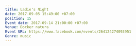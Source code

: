 ```yaml
---
title: Ladie's Night
date: 2017-09-05 15:49:00 +07:00
position: 15
Event date: 2017-09-14 21:00:00 +07:00
Venue: Docker natura
Event URL: https://www.facebook.com/events/264124274093951
Genre: music
---
```


